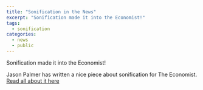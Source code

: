 ```yaml
---
title: "Sonification in the News"
excerpt: "Sonification made it into the Economist!"
tags:
  - sonification
categories:
  - news
  - public
---
```

Sonification made it into the Economist!

Jason Palmer has written a nice piece about sonification for The Economist. 
[Read all about it here](http://www.economist.com/news/science-and-technology/21694992-scientific-data-might-be-filled-important-things-waiting-be-discovered)
